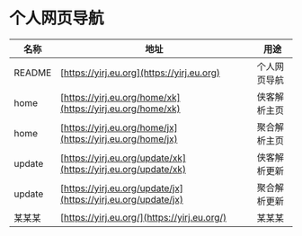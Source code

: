 # 个人网页导航

| 名称    | 地址                                                             | 用途     |
|-------|----------------------------------------------------------------|--------|
| README | [https://yirj.eu.org](https://yirj.eu.org)                     | 个人网页导航 |
| home  | [https://yirj.eu.org/home/xk](https://yirj.eu.org/home/xk)     | 侠客解析主页 |
| home  | [https://yirj.eu.org/home/jx](https://yirj.eu.org/home/jx)     | 聚合解析主页 |
| update | [https://yirj.eu.org/update/xk](https://yirj.eu.org/update/xk) | 侠客解析更新 |
| update | [https://yirj.eu.org/update/jx](https://yirj.eu.org/update/jx) | 聚合解析更新 |
| 某某某   | [https://yirj.eu.org/](https://yirj.eu.org/)                   | 某某某    |
